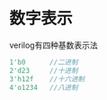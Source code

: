 # 数字表示

verilog有四种基数表示法

```verilog
1'b0      //二进制
2'd23     //十进制
3'h12f    //十六进制
4'o1234   //八进制
```
